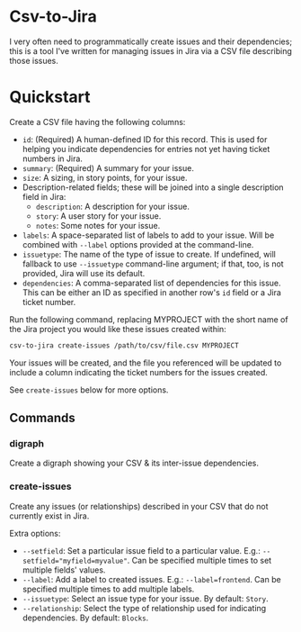 # Csv-to-Jira

I very often need to programmatically create issues and their dependencies;
this is a tool I've written for managing issues in Jira via a CSV file describing those issues.

# Quickstart

Create a CSV file having the following columns:

- `id`: (Required) A human-defined ID for this record.  This is used for helping you indicate dependencies for entries not yet having ticket numbers in Jira.
- `summary`: (Required) A summary for your issue.
- `size`: A sizing, in story points, for your issue.
- Description-related fields; these will be joined into a single description field in Jira:
  - `description`: A description for your issue.
  - `story`: A user story for your issue.
  - `notes`: Some notes for your issue.
- `labels`: A space-separated list of labels to add to your issue.  Will be combined with `--label` options provided at the command-line.
- `issuetype`: The name of the type of issue to create.  If undefined, will fallback to use `--issuetype` command-line argument; if that, too, is not provided, Jira will use its default.
- `dependencies`: A comma-separated list of dependencies for this issue.  This can be either an ID as specified in another row's `id` field or a Jira ticket number.

Run the following command, replacing MYPROJECT with the short name of the Jira project you would like these issues created within:

```bash
csv-to-jira create-issues /path/to/csv/file.csv MYPROJECT
```

Your issues will be created, and the file you referenced will be updated to include a column indicating the ticket numbers for the issues created.

See `create-issues` below for more options.

## Commands

### digraph

Create a digraph showing your CSV & its inter-issue dependencies.


### create-issues

Create any issues (or relationships) described in your CSV that do not
currently exist in Jira.

Extra options:

- `--setfield`: Set a particular issue field to a particular value.  E.g.: `--setfield="myfield=myvalue"`.  Can be specified multiple times to set multiple fields' values.
- `--label`: Add a label to created issues.  E.g.: `--label=frontend`. Can be specified multiple times to add multiple labels.
- `--issuetype`: Select an issue type for your issue.  By default: `Story`.
- `--relationship`: Select the type of relationship used for indicating dependencies.  By default: `Blocks`.
